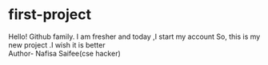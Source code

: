 # first-project
Hello! Github family. I am fresher and today ,I start my account So, this is my new project .I wish it is better
<br>
Author- Nafisa Saifee(cse hacker)
